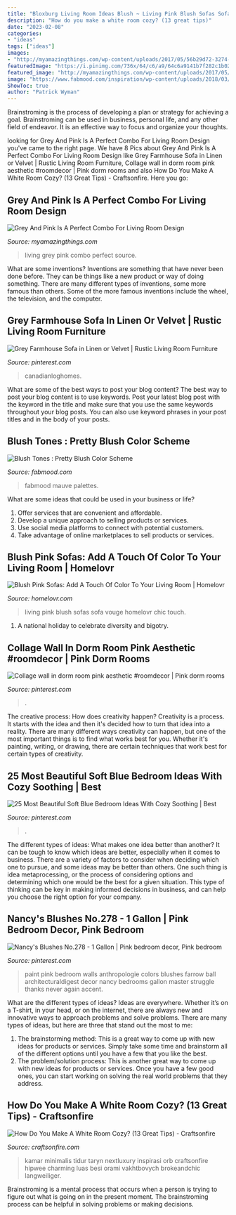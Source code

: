 ```yaml
---
title: "Bloxburg Living Room Ideas Blush ~ Living Pink Blush Sofas Sofa Vouge Homelovr Chic Touch"
description: "How do you make a white room cozy? (13 great tips)"
date: "2023-02-08"
categories:
- "ideas"
tags: ["ideas"]
images:
- "http://myamazingthings.com/wp-content/uploads/2017/05/56b29d72-3274-4081-b4e0-7bd6b0765237-trend1-previewOrg.jpg"
featuredImage: "https://i.pinimg.com/736x/64/c6/a9/64c6a9141b7f282c1b0298d27a89d771.jpg"
featured_image: "http://myamazingthings.com/wp-content/uploads/2017/05/56b29d72-3274-4081-b4e0-7bd6b0765237-trend1-previewOrg.jpg"
image: "https://www.fabmood.com/inspiration/wp-content/uploads/2018/03/blush-tones-11-570x768.jpg"
ShowToc: true
author: "Patrick Wyman"
---
```



Brainstroming is the process of developing a plan or strategy for achieving a goal. Brainstroming can be used in business, personal life, and any other field of endeavor. It is an effective way to focus and organize your thoughts.

	

		
looking for Grey And Pink Is A Perfect Combo For Living Room Design you've came to the right page. We have 8 Pics about Grey And Pink Is A Perfect Combo For Living Room Design like Grey Farmhouse Sofa in Linen or Velvet | Rustic Living Room Furniture, Collage wall in dorm room pink aesthetic #roomdecor | Pink dorm rooms and also How Do You Make A White Room Cozy? (13 Great Tips) - Craftsonfire. Here you go:
		
    
## Grey And Pink Is A Perfect Combo For Living Room Design

<img loading=lazy src="http://myamazingthings.com/wp-content/uploads/2017/05/56b29d72-3274-4081-b4e0-7bd6b0765237-trend1-previewOrg.jpg" onerror="this.onerror=null;this.src='https://tse1.mm.bing.net/th?id=OIP.4f6_C3vNFx8517FWz7sEIAHaJ0&amp;pid=15.1';" alt="Grey And Pink Is A Perfect Combo For Living Room Design">

_Source: myamazingthings.com_

>living grey pink combo perfect source. 

	

What are some inventions?
Inventions are something that have never been done before. They can be things like a new product or way of doing something. There are many different types of inventions, some more famous than others. Some of the more famous inventions include the wheel, the television, and the computer.

    
## Grey Farmhouse Sofa In Linen Or Velvet | Rustic Living Room Furniture

<img loading=lazy src="https://i.pinimg.com/736x/64/c6/a9/64c6a9141b7f282c1b0298d27a89d771.jpg" onerror="this.onerror=null;this.src='https://tse1.mm.bing.net/th?id=OIP.OTCSkQJRJ0ATJGEJy2poSQHaPf&amp;pid=15.1';" alt="Grey Farmhouse Sofa in Linen or Velvet | Rustic Living Room Furniture">

_Source: pinterest.com_

>canadianloghomes. 

	

What are some of the best ways to post your blog content?
The best way to post your blog content is to use keywords. Post your latest blog post with the keyword in the title and make sure that you use the same keywords throughout your blog posts. You can also use keyword phrases in your post titles and in the body of your posts.

    
## Blush Tones : Pretty Blush Color Scheme

<img loading=lazy src="https://www.fabmood.com/inspiration/wp-content/uploads/2018/03/blush-tones-11-570x768.jpg" onerror="this.onerror=null;this.src='https://tse4.mm.bing.net/th?id=OIP.J-WPfu3Ugj4oPptUOunSnAHaJ-&amp;pid=15.1';" alt="Blush Tones : Pretty Blush Color Scheme">

_Source: fabmood.com_

>fabmood mauve palettes. 

	

What are some ideas that could be used in your business or life?
1. Offer services that are convenient and affordable.
2. Develop a unique approach to selling products or services.
3. Use social media platforms to connect with potential customers. 
4. Take advantage of online marketplaces to sell products or services.

    
## Blush Pink Sofas: Add A Touch Of Color To Your Living Room | Homelovr

<img loading=lazy src="https://www.homelovr.com/wp-content/uploads/2018/04/Chic-Living-Room-With-Half-Round-Sofa.jpeg" onerror="this.onerror=null;this.src='https://tse1.mm.bing.net/th?id=OIP.Xft00JIO38VcO7TKJhefSwHaJ4&amp;pid=15.1';" alt="Blush Pink Sofas: Add A Touch Of Color To Your Living Room | Homelovr">

_Source: homelovr.com_

>living pink blush sofas sofa vouge homelovr chic touch. 

	

1. A national holiday to celebrate diversity and bigotry.

    
## Collage Wall In Dorm Room Pink Aesthetic #roomdecor | Pink Dorm Rooms

<img loading=lazy src="https://i.pinimg.com/736x/94/81/7e/94817ebba6ca5b672db124c2777bd67e.jpg" onerror="this.onerror=null;this.src='https://tse2.mm.bing.net/th?id=OIP.KYZiQ1jYdo6RBeFtGz-NSQHaGO&amp;pid=15.1';" alt="Collage wall in dorm room pink aesthetic #roomdecor | Pink dorm rooms">

_Source: pinterest.com_

>. 

	

The creative process: How does creativity happen?
Creativity is a process. It starts with the idea and then it's decided how to turn that idea into a reality. There are many different ways creativity can happen, but one of the most important things is to find what works best for you. Whether it's painting, writing, or drawing, there are certain techniques that work best for certain types of creativity.

    
## 25 Most Beautiful Soft Blue Bedroom Ideas With Cozy Soothing | Best

<img loading=lazy src="https://i.pinimg.com/736x/36/2e/82/362e829e64b53f1dc77b178bd01cc79e.jpg" onerror="this.onerror=null;this.src='https://tse2.mm.bing.net/th?id=OIP.20EMvCpjGuDJ6k8tS4U8HAHaKg&amp;pid=15.1';" alt="25 Most Beautiful Soft Blue Bedroom Ideas With Cozy Soothing | Best">

_Source: pinterest.com_

>. 

	

The different types of ideas: What makes one idea better than another?
It can be tough to know which ideas are better, especially when it comes to business. There are a variety of factors to consider when deciding which one to pursue, and some ideas may be better than others. One such thing is idea metaprocessing, or the process of considering options and determining which one would be the best for a given situation. This type of thinking can be key in making informed decisions in business, and can help you choose the right option for your company.

    
## Nancy&#039;s Blushes No.278 - 1 Gallon | Pink Bedroom Decor, Pink Bedroom

<img loading=lazy src="https://i.pinimg.com/736x/d7/b4/54/d7b454cfafe4a4f26d566a754fca0a93.jpg" onerror="this.onerror=null;this.src='https://tse2.mm.bing.net/th?id=OIP.Rl4z1z1fSzBRc-POWE92wgHaLH&amp;pid=15.1';" alt="Nancy&#039;s Blushes No.278 - 1 Gallon | Pink bedroom decor, Pink bedroom">

_Source: pinterest.com_

>paint pink bedroom walls anthropologie colors blushes farrow ball architecturaldigest decor nancy bedrooms gallon master struggle thanks never again accent. 

	

What are the different types of ideas?
Ideas are everywhere. Whether it’s on a T-shirt, in your head, or on the internet, there are always new and innovative ways to approach problems and solve problems. 
There are many types of ideas, but here are three that stand out the most to me: 
1. The brainstorming method: This is a great way to come up with new ideas for products or services. Simply take some time and brainstorm all of the different options until you have a few that you like the best.
2. The problem/solution process: This is another great way to come up with new ideas for products or services. Once you have a few good ones, you can start working on solving the real world problems that they address. 

    
## How Do You Make A White Room Cozy? (13 Great Tips) - Craftsonfire

<img loading=lazy src="https://craftsonfire.com/wp-content/uploads/2020/10/make-a-white-room-cozy.jpeg" onerror="this.onerror=null;this.src='https://tse2.mm.bing.net/th?id=OIP.Xhe3o8dwMLt5C-cxJOC9aQHaLH&amp;pid=15.1';" alt="How Do You Make A White Room Cozy? (13 Great Tips) - Craftsonfire">

_Source: craftsonfire.com_

>kamar minimalis tidur taryn nextluxury inspirasi orb craftsonfire hipwee charming luas besi orami vakhtbovych brokeandchic langweiliger. 

	

Brainstroming is a mental process that occurs when a person is trying to figure out what is going on in the present moment. The brainstroming process can be helpful in solving problems or making decisions.

